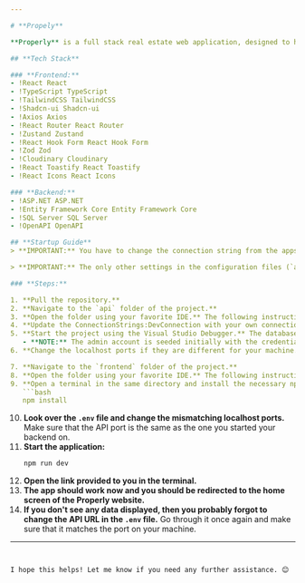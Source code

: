 ```yaml
---

# **Propely**

**Properly** is a full stack real estate web application, designed to help users find their dream home.

## **Tech Stack**

### **Frontend:**
- !React React
- !TypeScript TypeScript
- !TailwindCSS TailwindCSS
- !Shadcn-ui Shadcn-ui
- !Axios Axios
- !React Router React Router
- !Zustand Zustand
- !React Hook Form React Hook Form
- !Zod Zod
- !Cloudinary Cloudinary
- !React Toastify React Toastify
- !React Icons React Icons

### **Backend:**
- !ASP.NET ASP.NET
- !Entity Framework Core Entity Framework Core
- !SQL Server SQL Server
- !OpenAPI OpenAPI

## **Startup Guide**
> **IMPORTANT:** You have to change the connection string from the appsettings.development.json file with your own, in order for the app to create the database.

> **IMPORTANT:** The only other settings in the configuration files (`appsettings.development.json` for the API and `.env` for the frontend) that you may need to change are the localhost links, because your ports might be different. Please make sure that you go through both files, find the mismatched port numbers, and correct them with your own. Otherwise, the application **WON'T WORK!**

### **Steps:**

1. **Pull the repository.**
2. **Navigate to the `api` folder of the project.**
3. **Open the folder using your favorite IDE.** The following instructions are for Visual Studio.
4. **Update the ConnectionStrings:DevConnection with your own connection string.
5. **Start the project using the Visual Studio Debugger.** The database will be created and seeded upon starting the project. The configuration that is used is located in the `appsettings.development.json` file. There are several user accounts seeded that you can use for testing, or you can register your own.
   - **NOTE:** The admin account is seeded initially with the credentials from the `appsettings.development.json` file. Use these credentials to test admin functionalities. These credentials cannot be tampered with, the account cannot be deleted, and other admin accounts cannot be created.
6. **Change the localhost ports if they are different for your machine.**

7. **Navigate to the `frontend` folder of the project.**
8. **Open the folder using your favorite IDE.** The following instructions are for Visual Studio Code.
9. **Open a terminal in the same directory and install the necessary npm packages:**
   ```bash
   npm install
   ```
10. **Look over the `.env` file and change the mismatching localhost ports.** Make sure that the API port is the same as the one you started your backend on.
11. **Start the application:**
    ```bash
    npm run dev
    ```
12. **Open the link provided to you in the terminal.**
13. **The app should work now and you should be redirected to the home screen of the Properly website.**
14. **If you don't see any data displayed, then you probably forgot to change the API URL in the `.env` file.** Go through it once again and make sure that it matches the port on your machine.

---
```


I hope this helps! Let me know if you need any further assistance. 😊
